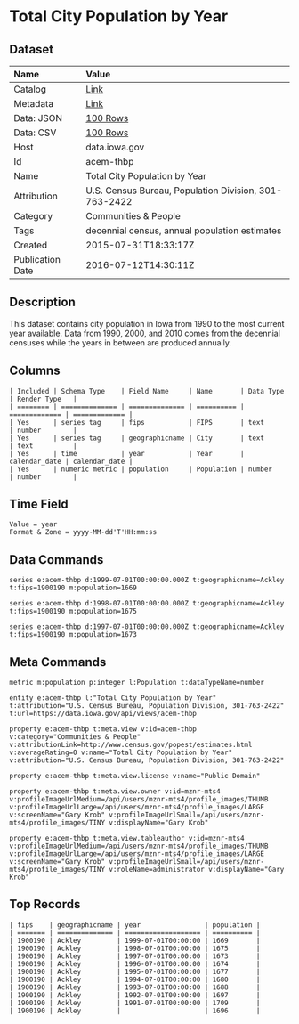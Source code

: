 # Total City Population by Year

## Dataset

| Name | Value |
| :--- | :---- |
| Catalog | [Link](https://catalog.data.gov/dataset/total-city-population-by-year) |
| Metadata | [Link](https://data.iowa.gov/api/views/acem-thbp) |
| Data: JSON | [100 Rows](https://data.iowa.gov/api/views/acem-thbp/rows.json?max_rows=100) |
| Data: CSV | [100 Rows](https://data.iowa.gov/api/views/acem-thbp/rows.csv?max_rows=100) |
| Host | data.iowa.gov |
| Id | acem-thbp |
| Name | Total City Population by Year |
| Attribution | U.S. Census Bureau, Population Division, 301-763-2422 |
| Category | Communities & People |
| Tags | decennial census, annual population estimates |
| Created | 2015-07-31T18:33:17Z |
| Publication Date | 2016-07-12T14:30:11Z |

## Description

This dataset contains city population in Iowa from 1990 to the most current year available. Data from 1990, 2000, and 2010 comes from the decennial censuses while the years in between are produced annually.

## Columns

```ls
| Included | Schema Type    | Field Name     | Name       | Data Type     | Render Type   |
| ======== | ============== | ============== | ========== | ============= | ============= |
| Yes      | series tag     | fips           | FIPS       | text          | number        |
| Yes      | series tag     | geographicname | City       | text          | text          |
| Yes      | time           | year           | Year       | calendar_date | calendar_date |
| Yes      | numeric metric | population     | Population | number        | number        |
```

## Time Field

```ls
Value = year
Format & Zone = yyyy-MM-dd'T'HH:mm:ss
```

## Data Commands

```ls
series e:acem-thbp d:1999-07-01T00:00:00.000Z t:geographicname=Ackley t:fips=1900190 m:population=1669

series e:acem-thbp d:1998-07-01T00:00:00.000Z t:geographicname=Ackley t:fips=1900190 m:population=1675

series e:acem-thbp d:1997-07-01T00:00:00.000Z t:geographicname=Ackley t:fips=1900190 m:population=1673
```

## Meta Commands

```ls
metric m:population p:integer l:Population t:dataTypeName=number

entity e:acem-thbp l:"Total City Population by Year" t:attribution="U.S. Census Bureau, Population Division, 301-763-2422" t:url=https://data.iowa.gov/api/views/acem-thbp

property e:acem-thbp t:meta.view v:id=acem-thbp v:category="Communities & People" v:attributionLink=http://www.census.gov/popest/estimates.html v:averageRating=0 v:name="Total City Population by Year" v:attribution="U.S. Census Bureau, Population Division, 301-763-2422"

property e:acem-thbp t:meta.view.license v:name="Public Domain"

property e:acem-thbp t:meta.view.owner v:id=mznr-mts4 v:profileImageUrlMedium=/api/users/mznr-mts4/profile_images/THUMB v:profileImageUrlLarge=/api/users/mznr-mts4/profile_images/LARGE v:screenName="Gary Krob" v:profileImageUrlSmall=/api/users/mznr-mts4/profile_images/TINY v:displayName="Gary Krob"

property e:acem-thbp t:meta.view.tableauthor v:id=mznr-mts4 v:profileImageUrlMedium=/api/users/mznr-mts4/profile_images/THUMB v:profileImageUrlLarge=/api/users/mznr-mts4/profile_images/LARGE v:screenName="Gary Krob" v:profileImageUrlSmall=/api/users/mznr-mts4/profile_images/TINY v:roleName=administrator v:displayName="Gary Krob"
```

## Top Records

```ls
| fips    | geographicname | year                | population | 
| ======= | ============== | =================== | ========== | 
| 1900190 | Ackley         | 1999-07-01T00:00:00 | 1669       | 
| 1900190 | Ackley         | 1998-07-01T00:00:00 | 1675       | 
| 1900190 | Ackley         | 1997-07-01T00:00:00 | 1673       | 
| 1900190 | Ackley         | 1996-07-01T00:00:00 | 1674       | 
| 1900190 | Ackley         | 1995-07-01T00:00:00 | 1677       | 
| 1900190 | Ackley         | 1994-07-01T00:00:00 | 1680       | 
| 1900190 | Ackley         | 1993-07-01T00:00:00 | 1688       | 
| 1900190 | Ackley         | 1992-07-01T00:00:00 | 1697       | 
| 1900190 | Ackley         | 1991-07-01T00:00:00 | 1709       | 
| 1900190 | Ackley         |                     | 1696       | 
```